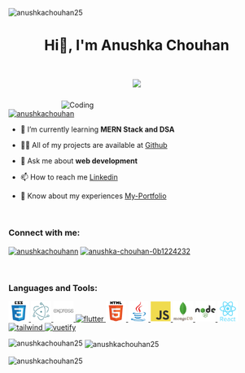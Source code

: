  
<span align="left"> <img src="https://komarev.com/ghpvc/?username=anushkachouhan25&label=Profile%20views&color=0e75b6&style=flat" alt="anushkachouhan25" /> </span>
<h1 align="center">Hi👋, I'm Anushka Chouhan</h1>
<h1 align="center">
    <img src="https://readme-typing-svg.herokuapp.com/?font=Righteous&size=25&center=true&vCenter=true&width=800&height=70&duration=4000&lines=Passionate+frontend+developer+from+India!+;+Learning+enthusiast!;" />
</h1><img align="right" alt="Coding" width="400" src="https://cdn.dribbble.com/users/4055494/screenshots/15215756/media/d2b66c4ca0192aa26d103448b3d1518b.gif"

<p align="left"> <a href="https://www.linkedin.com/in/anushka-chouhan/ target="blank"><img src="https://img.shields.io/twitter/follow/anushkachouhan?logo=twitter&style=for-the-badge" alt="anushkachouhan" /></a> </p>

- 🌱 I’m currently learning **MERN Stack and DSA**

- 👨‍💻 All of my projects are available at [Github](https://github.com/AnushkaChouhan25)

- 💬 Ask me about **web development**

- 📫 How to reach me [Linkedin](https://www.linkedin.com/in/anushka-chouhan/)

- 📄 Know about my experiences [My-Portfolio](https://anushkachouhan25.github.io/My-Portfolio/)


<br>
<h3 align="left">Connect with me:</h3>
<p align="left">
<a href="https://twitter.com/anushkachouhann" target="blank"><img align="center" src="https://raw.githubusercontent.com/rahuldkjain/github-profile-readme-generator/master/src/images/icons/Social/twitter.svg" alt="anushkachouhann" height="30" width="40" /></a>
<a href="https://linkedin.com/in/anushka-chouhan-0b1224232" target="blank"><img align="center" src="https://raw.githubusercontent.com/rahuldkjain/github-profile-readme-generator/master/src/images/icons/Social/linked-in-alt.svg" alt="anushka-chouhan-0b1224232" height="30" width="40" /></a>
</p>
<br> 
<h3 align="left">Languages and Tools:</h3>
<p align="left"> <a href="https://www.w3schools.com/css/" target="_blank" rel="noreferrer"> <img src="https://raw.githubusercontent.com/devicons/devicon/master/icons/css3/css3-original-wordmark.svg" alt="css3" width="40" height="40"/> </a> <a href="https://www.electronjs.org" target="_blank" rel="noreferrer"> <img src="https://raw.githubusercontent.com/devicons/devicon/master/icons/electron/electron-original.svg" alt="electron" width="40" height="40"/> </a> <a href="https://expressjs.com" target="_blank" rel="noreferrer"> <img src="https://raw.githubusercontent.com/devicons/devicon/master/icons/express/express-original-wordmark.svg" alt="express" width="40" height="40"/> </a> <a href="https://flutter.dev" target="_blank" rel="noreferrer"> <img src="https://www.vectorlogo.zone/logos/flutterio/flutterio-icon.svg" alt="flutter" width="40" height="40"/> </a> <a href="https://www.w3.org/html/" target="_blank" rel="noreferrer"> <img src="https://raw.githubusercontent.com/devicons/devicon/master/icons/html5/html5-original-wordmark.svg" alt="html5" width="40" height="40"/> </a> <a href="https://www.java.com" target="_blank" rel="noreferrer"> <img src="https://raw.githubusercontent.com/devicons/devicon/master/icons/java/java-original.svg" alt="java" width="40" height="40"/> </a> <a href="https://developer.mozilla.org/en-US/docs/Web/JavaScript" target="_blank" rel="noreferrer"> <img src="https://raw.githubusercontent.com/devicons/devicon/master/icons/javascript/javascript-original.svg" alt="javascript" width="40" height="40"/> </a> <a href="https://www.mongodb.com/" target="_blank" rel="noreferrer"> <img src="https://raw.githubusercontent.com/devicons/devicon/master/icons/mongodb/mongodb-original-wordmark.svg" alt="mongodb" width="40" height="40"/> </a> <a href="https://nodejs.org" target="_blank" rel="noreferrer"> <img src="https://raw.githubusercontent.com/devicons/devicon/master/icons/nodejs/nodejs-original-wordmark.svg" alt="nodejs" width="40" height="40"/> </a> <a href="https://reactjs.org/" target="_blank" rel="noreferrer"> <img src="https://raw.githubusercontent.com/devicons/devicon/master/icons/react/react-original-wordmark.svg" alt="react" width="40" height="40"/> </a> <a href="https://tailwindcss.com/" target="_blank" rel="noreferrer"> <img src="https://www.vectorlogo.zone/logos/tailwindcss/tailwindcss-icon.svg" alt="tailwind" width="40" height="40"/> </a> <a href="https://vuetifyjs.com/en/" target="_blank" rel="noreferrer"> <img src="https://bestofjs.org/logos/vuetify.svg" alt="vuetify" width="40" height="40"/> </a> </p>

<p><img align="left" src="https://github-readme-stats.vercel.app/api/top-langs?username=anushkachouhan25&show_icons=true&locale=en&layout=compact" alt="anushkachouhan25" /></p>

<p>&nbsp;<img align="center" src="https://github-readme-stats.vercel.app/api?username=anushkachouhan25&show_icons=true&locale=en" alt="anushkachouhan25" /></p>

<p><img align="center" src="https://github-readme-streak-stats.herokuapp.com/?user=anushkachouhan25&" alt="anushkachouhan25" /></p>
 
